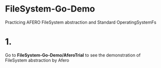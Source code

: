 # FileSystem-Go-Demo
Practicing AFERO FileSystem abstraction and Standard OperatingSystemFs

# 1.
Go to <b>FileSystem-Go-Demo/AferoTrial</b> to see the demonstration of FileSystem abstraction by Afero
